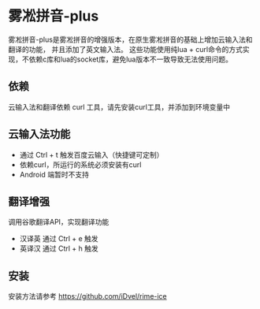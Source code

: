 # 雾凇拼音-plus

雾凇拼音-plus是雾凇拼音的增强版本，在原生雾凇拼音的基础上增加云输入法和翻译的功能， 并且添加了英文输入法。
这些功能使用纯lua + curl命令的方式实现，不依赖c库和lua的socket库，避免lua版本不一致导致无法使用问题。

## 依赖
云输入法和翻译依赖 curl 工具，请先安装curl工具，并添加到环境变量中

## 云输入法功能
  - 通过 Ctrl + t 触发百度云输入（快捷键可定制）
  - 依赖curl，所运行的系统必须安装有curl
  - Android 端暂时不支持
## 翻译增强
调用谷歌翻译API，实现翻译功能
- 汉译英 通过 Ctrl + e 触发
- 英译汉 通过 Ctrl + h 触发   

## 安装
安装方法请参考 https://github.com/iDvel/rime-ice